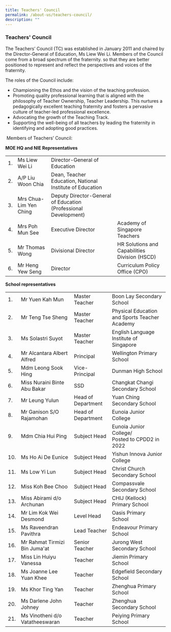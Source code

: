 ```yaml
---
title: Teachers' Council
permalink: /about-us/teachers-council/
description: ""
---
```

### Teachers' Council

The Teachers’ Council (TC) was established in January 2011 and chaired by the Director-General of Education, Ms Liew Wei Li. Members of the Council come from a broad spectrum of the fraternity. so that they are better positioned to represent and reflect the perspectives and voices of the fraternity.

The roles of the Council include:

*   Championing the Ethos and the vision of the teaching profession.
*   Promoting quality professional learning that is aligned with the philosophy of Teacher Ownership, Teacher Leadership. This nurtures a pedagogically excellent teaching fraternity and fosters a pervasive culture of teacher-led professional excellence.
*   Advocating the growth of the Teaching Track.
*   Supporting the well-being of all teachers by leading the fraternity in identifying and adopting good practices. 

  

 Members of Teachers’ Council:
 
**MOE HQ and NIE Representatives**

|  |  |  |  |
|---|---|---|---|
| 1.   | Ms Liew Wei Li  | Director-General of Education |   |
| 2.   | A/P Liu Woon Chia | Dean, Teacher Education, National Institute of Education   |   |
| 3.   | Mrs Chua-Lim Yen Ching  | Deputy Director-General of Education (Professional Development)  |   |
| 4.   | Mrs Poh Mun See  | Executive Director  | Academy of Singapore Teachers  |
| 5.  | Mr Thomas Wong  | Divisional Director  | HR Solutions and Capabilities Division (HSCD)  |
| 6.   | Mr Heng Yew Seng  | Director  | Curriculum Policy Office (CPO)  |

**School representatives**

|  |  |  |  |
|---|---|---|---|
| 1.    | Mr Yuen Kah Mun  | Master Teacher  | Boon Lay Secondary School    |
| 2.    | Mr Teng Tse Sheng  | Master Teacher  | Physical Education and Sports Teacher Academy  |
| 3.   | Ms Solastri Suyot  | Master Teacher  | English Language Institute of Singapore  |
| 4.    | Mr Alcantara Albert Alfred  | Principal  | Wellington Primary School  |
| 5.     | Mdm Leong Sook Hing  | Vice-Principal  | Dunman High School  |
| 6.    | Miss Nuraini Binte Abu Bakar  | SSD  | Changkat Changi Secondary School  |
| 7.    | Mr Leung Yulun  | Head of Department  | Yuan Ching Secondary School  |
| 8.   | Mr Ganison S/O Rajamohan  | Head of Department  | Eunoia Junior College  |
| 9.    | Mdm Chia Hui Ping  | Subject Head  | Eunoia Junior College/<br>Posted to CPDD2 in 2022  |
| 10.   | Ms Ho Ai De Eunice  | Subject Head  | Yishun Innova Junior College  |
| 11.  | Ms Low Yi Lun  | Subject Head  | Christ Church Secondary School  |
| 12.   | Miss Koh Bee Choo  | Subject Head  | Compassvale Secondary School  |
| 13.  | Miss Abirami d/o Archunan  | Subject Head   | CHIJ (Kellock) Primary School  |
| 14.   | Mr Lim Kok Wei Desmond  | Level Head  | Oasis Primary School  |
| 15.   | Ms Raveendran Pavithra  | Lead Teacher  | Endeavour Primary School  |
| 16.   | Mr Rahmat Tirmizi Bin Juma'at  | Senior Teacher  | Jurong West Secondary School  |
| 17.   | Miss Lin Huiyu Vanessa  | Teacher  | Jiemin Primary School  |
| 18.   | Ms Joanne Lee Yuan Khee  | Teacher  | Edgefield Secondary School  |
| 19.   | Ms Khor Ting Yan  | Teacher  | Zhenghua Primary School  |
| 20.  | Ms Darlene John Johney  | Teacher  | Zhenghua Secondary School  |
| 21.  | Ms Vinotheni d/o Vatatheeswaran  | Teacher  | Peiying Primary School  |